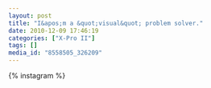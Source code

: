 ```yaml
---
layout: post
title: "I&apos;m a &quot;visual&quot; problem solver."
date: 2010-12-09 17:46:19
categories: ["X-Pro II"]
tags: []
media_id: "8558505_326209"
---
```


{% instagram %}
